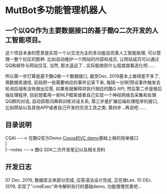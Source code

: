 # MutBot多功能管理机器人

## 一个以QQ作为主要数据接口的基于酷Q二次开发的人工智能项目。 

这个项目本身的愿景是实现一个以交流为主的多功能自完善人工智能助理, 可以管理一整个社区的那种. 比如自动维护一个网站的内容和成员, 让网站成员可以通过QQ和邮件与网站交互. 当然, 那太遥远了...实际能做到什么程度就看造化吧......

所以第一步打算是基于酷Q做一个数据接口, 截至Dec. 2019基本上做得差不多了, 用数据库通信, 前段把一些需要响应的事件记录下来, 每隔一分钟|预设事件触发去轮询后端有没有做出应答, 如果有就解释并执行相应的酷Q API; 然后第二步是做后端处理程序, 目前想着用一些NLP框架或者自己实现一个神经网络去采集和处理QQ群的对话, 自动获取词典和训练对话关系; 第三步是扩展后端处理程序的接口, 比如网站以及其他APP或者自己开发的交流工具之类; 第四步...再说吧......

## 目录说明

CQAI ---→ 在酷Q官方Demo [Coxxs的VC demo](https://github.com/CoolQ/cqsdk-vc "CoolQ/cqsdk-vc")基础上做的简单接口  
|  
|--notes ---→ 酷Q SDK二次开发笔记以及相关资料  

## 开发日志

07 Dec. 2019, 数据库主体部分完成, 应答语法设计完成, 正在做Lex.
10 DEc. 2019, 实现了"cmdExec"命令解析执行的基础demo, 功能慢慢完善吧...